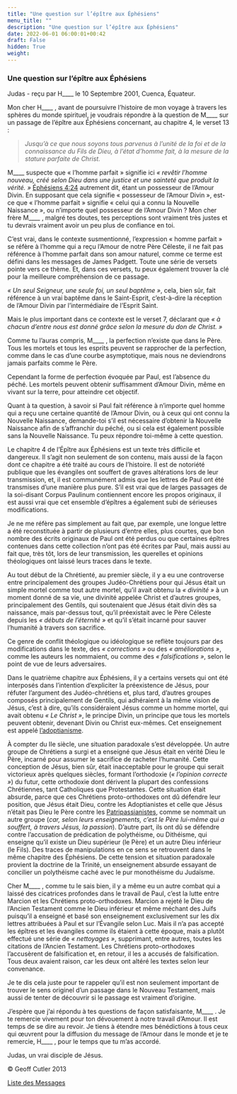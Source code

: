 ```yaml
---
title: "Une question sur l’épître aux Éphésiens"
menu_title: ""
description: "Une question sur l’épître aux Éphésiens"
date: 2022-06-01 06:00:01+00:42
draft: False
hidden: True
weight:
---
```

### Une question sur l’épître aux Éphésiens

Judas - reçu par H____ le 10 Septembre 2001, Cuenca, Équateur.

Mon cher H____ , avant de poursuivre l’histoire de mon voyage à travers les sphères du monde spirituel, je voudrais répondre à la question de M____ sur un passage de l’épître aux Éphésiens concernant, au  chapitre 4, le verset 13 :

> *Jusqu’à ce que nous soyons tous parvenus à l’unité de la foi et de la connaissance du Fils de Dieu, à l’état d’homme fait, à la mesure de la stature parfaite de Christ.*

M____ suspecte que « l’homme parfait » signifie ici *« revêtir l’homme nouveau, créé selon Dieu dans une justice et une sainteté que produit la vérité. »* [Éphésiens 4:24](https://saintebible.com/ephesians/4-24.htm) autrement dit, étant un possesseur de l’Amour Divin. En supposant que cela signifie « possesseur de l’Amour Divin », est-ce que « l’homme parfait » signifie « celui qui a connu la Nouvelle Naissance », ou n’importe quel possesseur de l’Amour Divin ? Mon cher frère M____ , malgré tes doutes, tes perceptions sont vraiment très justes et tu devrais vraiment avoir un peu plus de confiance en toi.

C’est vrai, dans le contexte susmentionné, l’expression « homme parfait » se réfère à l’homme qui a reçu l’Amour de notre Père Céleste, il ne fait pas référence à l’homme parfait dans son amour naturel, comme ce terme est défini dans les messages de James Padgett. Toute une série de versets pointe vers ce thème. Et, dans ces versets, tu peux également trouver la clé pour la meilleure compréhension de ce passage.

*« Un seul Seigneur, une seule foi, un seul baptême  »*, cela, bien sûr, fait référence à un vrai baptême dans le Saint-Esprit, c’est-à-dire la réception de l’Amour Divin par l’intermédiaire de l’Esprit Saint.

Mais le plus important dans ce contexte est le verset 7, déclarant que *« à chacun d’entre nous est donné grâce selon la mesure du don de Christ. »*

Comme tu l’auras compris, M____ , la perfection n’existe que dans le Père. Tous les mortels et tous les esprits peuvent se rapprocher de la perfection, comme dans le cas d’une courbe asymptotique, mais nous ne deviendrons jamais parfaits comme le Père.

Cependant la forme de perfection évoquée par Paul, est l’absence du péché. Les mortels peuvent obtenir suffisamment d’Amour Divin, même en vivant sur la terre, pour atteindre cet objectif.

Quant à ta question, à savoir si Paul fait référence à n’importe quel homme qui a reçu une certaine quantité de l’Amour Divin, ou à ceux qui ont connu la Nouvelle Naissance, demande-toi s’il est nécessaire d’obtenir la Nouvelle Naissance afin de s’affranchir du péché, ou si cela est également possible sans la Nouvelle Naissance. Tu peux répondre toi-même à cette question.

Le chapitre 4 de l’Épître aux Éphésiens est un texte très difficile et dangereux. Il s’agit non seulement de son contenu, mais aussi de la façon dont ce chapitre a été traité au cours de l’histoire. Il est de notoriété publique que les évangiles ont souffert de graves altérations lors de leur transmission, et, il est communément admis que les lettres de Paul ont été transmises d’une manière plus pure. S’il est vrai que de larges passages de la soi-disant Corpus Paulinum contiennent encore les propos originaux, il est aussi vrai que cet ensemble d’épîtres a également subi de sérieuses  modifications.

Je ne me réfère pas simplement au fait que, par exemple, une longue lettre a été reconstituée à partir de plusieurs d’entre elles, plus courtes, que bon nombre des écrits originaux de Paul ont été perdus ou que certaines épîtres contenues dans cette collection n’ont pas été écrites par Paul, mais aussi au fait que, très tôt, lors de leur transmission, les querelles et opinions théologiques ont laissé leurs traces dans le texte.

Au tout début de la Chrétienté, au premier siècle, il y a eu une controverse entre principalement des groupes Judéo-Chrétiens pour qui Jésus était un simple mortel comme tout autre mortel, qu’il avait obtenu la *« divinité »* à un moment donné de sa vie, une divinité appelée Christ et d’autres groupes, principalement des Gentils, qui soutenaient que Jésus était divin dès sa naissance, mais par-dessus tout, qu’il préexistait avec le Père Céleste depuis les *« débuts de l’éternité »* et qu’il s’était incarné pour sauver l’humanité à travers son sacrifice.

Ce genre de conflit théologique ou idéologique se reflète toujours par des  modifications dans le texte, des *« corrections »* ou des *« améliorations »*, comme les auteurs les nommaient, ou comme des *« falsifications »*, selon le point de vue de leurs adversaires.

Dans le quatrième chapitre aux Éphésiens, il y a certains versets qui ont été interposés dans l’intention d’expliciter la préexistence de Jésus, pour réfuter l’argument des Judéo-chrétiens et, plus tard, d’autres groupes composés principalement de Gentils, qui adhéraient à la même vision de Jésus, c’est à dire, qu’ils considéraient Jésus comme un homme mortel, qui avait obtenu *« Le Christ »*, le principe Divin, un principe que tous les mortels peuvent obtenir, devenant Divin ou Christ eux-mêmes. Cet enseignement est appelé [l’adoptianisme](https://fr.wikipedia.org/wiki/Adoptianisme).

À compter du IIe siècle, une situation paradoxale s’est développée. Un autre groupe de Chrétiens a surgi et a enseigné que Jésus était en vérité Dieu le Père, incarné pour assumer le sacrifice de racheter l’humanité. Cette conception de Jésus, bien sûr, était inacceptable pour le groupe qui serait victorieux après quelques siècles, formant l’orthodoxie (*« l’opinion correcte »*) du futur, cette orthodoxie dont dérivent la plupart des confessions Chrétiennes, tant Catholiques que Protestantes. Cette situation était absurde, parce que ces Chrétiens proto-orthodoxes ont dû  défendre leur position,  que Jésus était Dieu, contre les Adoptianistes et celle que Jésus n’était pas Dieu le Père contre les [Patripassianistes](https://fr.abcdef.wiki/wiki/Patripassianism), comme se nommait un autre groupe (*car, selon leurs enseignements, c’est le Père lui-même qui a souffert, à travers Jésus, la passion*). D’autre part, ils ont dû se défendre contre l’accusation de prédication de polythéisme, ou Dithéisme, qui enseigne qu’il existe un Dieu supérieur (le Père) et un autre Dieu inférieur (le Fils). Des traces de manipulations en ce sens se retrouvent dans le même chapitre des Éphésiens. De cette tension et situation paradoxale provient  la doctrine de la Trinité, un enseignement absurde essayant de concilier un polythéisme caché avec le pur monothéisme du Judaïsme.

Cher M____ , comme tu le sais bien, il y a même eu un autre combat qui a laissé des cicatrices profondes dans le travail de Paul, c’est la lutte entre Marcion et les Chrétiens proto-orthodoxes. Marcion a rejeté le Dieu de l’Ancien Testament comme le Dieu inférieur et même méchant des Juifs puisqu’il a enseigné et basé son enseignement exclusivement sur les dix lettres attribuées à Paul et sur l’Évangile selon Luc. Mais il n’a pas accepté les épîtres et les évangiles comme ils étaient à cette époque, mais a plutôt effectué une série de *« nettoyages »*, supprimant, entre autres, toutes les citations de l’Ancien Testament. Les Chrétiens proto-orthodoxes l’accusèrent de falsification et, en retour, il les a accusés de falsification. Tous deux avaient raison, car les deux ont altéré les textes selon leur convenance.

Je te dis cela juste pour te rappeler qu’il est non seulement important de trouver le sens originel d’un passage dans le Nouveau Testament, mais aussi de tenter de découvrir si le passage est vraiment d’origine.

J’espère que j’ai répondu à tes questions de façon satisfaisante, M____ . Je te remercie vivement pour ton dévouement à notre travail d’Amour. Il est temps de se dire au revoir. Je tiens à étendre mes bénédictions à tous ceux qui œuvrent pour la diffusion du message de l’Amour dans le monde et je te remercie, H____ , pour le temps que tu m’as accordé.

Judas, un vrai disciple de Jésus.

© Geoff Cutler 2013

[Liste des Messages](/fr-contemporary-messages/fr-contemporary-messages-by-date-order/fr-contemporary-messages-2001)
